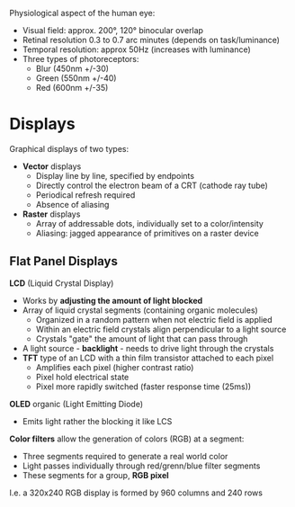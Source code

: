 Physiological aspect of the human eye:

* Visual field: approx. 200°, 120° binocular overlap
* Retinal resolution 0.3 to 0.7 arc minutes (depends on task/luminance)
* Temporal resolution: approx 50Hz (increases with luminance)
* Three types of photoreceptors:
  - Blur (450nm +/-30)
  - Green (550nm +/-40)
  - Red (600nm +/-35)

# Displays

Graphical displays of two types:

* **Vector** displays
  - Display line by line, specified by endpoints
  - Directly control the electron beam of a CRT (cathode ray tube)
  - Periodical refresh required
  - Absence of aliasing
* **Raster** displays
  - Array of addressable dots, individually set to a color/intensity
  - Aliasing: jagged appearance of primitives on a raster device

## Flat Panel Displays

**LCD** (Liquid Crystal Display)

* Works by **adjusting the amount of light blocked**
* Array of liquid crystal segments (containing organic molecules)
  - Organized in a random pattern when not electric field is applied
  - Within an electric field crystals align perpendicular to a light source
  - Crystals "gate" the amount of light that can pass through
* A light source - **backlight** - needs to drive light through the crystals
* **TFT** type of an LCD with a thin film transistor attached to each pixel
  - Amplifies each pixel (higher contrast ratio)
  - Pixel hold electrical state
  - Pixel more rapidly switched (faster response time (25ms))

**OLED** organic (Light Emitting Diode)

* Emits light rather the blocking it like LCS

**Color filters** allow the generation of colors (RGB) at a segment:

- Three segments required to generate a real world color
- Light passes individually through red/grenn/blue filter segments
- These segments for a group, **RGB pixel**

I.e. a 320x240 RGB display is formed by 960 columns and 240 rows 
